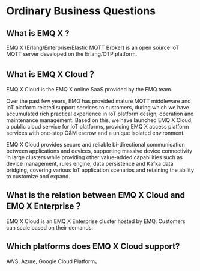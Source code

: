 # Ordinary Business Questions

## What is EMQ X ?
EMQ X (Erlang/Enterprise/Elastic MQTT Broker) is an open source IoT MQTT server developed on the Erlang/OTP platform.

## What is EMQ X Cloud？
EMQ X Cloud is the EMQ X online SaaS provided by the EMQ team.

Over the past few years, EMQ has provided mature MQTT middleware and IoT platform related support services to customers, during which we have accumulated rich practical experience in IoT platform design, operation and maintenance management. Based on this, we have launched EMQ X Cloud, a public cloud service for IoT platforms, providing EMQ X access platform services with one-stop O&M escrow and a unique isolated environment.


EMQ X Cloud provides secure and reliable bi-directional communication between applications and devices, supporting massive device connectivity in large clusters while providing other value-added capabilities such as device management, rules engine, data persistence and Kafka data bridging, covering various IoT application scenarios and retaining the ability to customize and expand.


## What is the relation between EMQ X Cloud and EMQ X Enterprise？
EMQ X Cloud is an EMQ X Enterprise cluster hosted by EMQ. Customers can scale based on their demands.


## Which platforms does EMQ X Cloud support?
AWS, Azure, Google Cloud Platform。